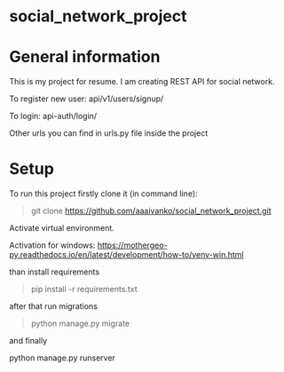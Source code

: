 # social_network_project


# General information 
This is my project for resume. I am creating REST API for social network. 
  
To register new user: api/v1/users/signup/  
  
To login: api-auth/login/  
  
Other urls you can find in urls.py file inside the project  


# Setup

To run this project firstly clone it (in command line):  
  
> git clone https://github.com/aaaivanko/social_network_project.git  
  
Activate virtual environment.   
  
  
Activation for windows: https://mothergeo-py.readthedocs.io/en/latest/development/how-to/venv-win.html  
  
than install requirements   
  
> pip install -r requirements.txt  
  
after that run migrations   
  
> python manage.py migrate  

and finally  

python manage.py runserver
